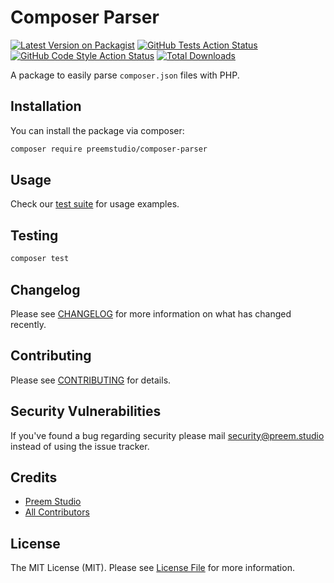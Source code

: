 # Composer Parser

[![Latest Version on Packagist](https://img.shields.io/packagist/v/preemstudio/composer-parser.svg?style=flat-square)](https://packagist.org/packages/preemstudio/composer-parser)
[![GitHub Tests Action Status](https://img.shields.io/github/actions/workflow/status/preemstudio/composer-parser/run-tests.yml?branch=main&label=tests&style=flat-square)](https://github.com/preemstudio/composer-parser/actions?query=workflow%3Arun-tests+branch%3Amain)
[![GitHub Code Style Action Status](https://img.shields.io/github/actions/workflow/status/preemstudio/composer-parser/fix-php-code-style-issues.yml?branch=main&label=code%20style&style=flat-square)](https://github.com/preemstudio/composer-parser/actions?query=workflow%3A"Fix+PHP+code+style+issues"+branch%3Amain)
[![Total Downloads](https://img.shields.io/packagist/dt/preemstudio/composer-parser.svg?style=flat-square)](https://packagist.org/packages/preemstudio/composer-parser)

A package to easily parse `composer.json` files with PHP.

## Installation

You can install the package via composer:

```bash
composer require preemstudio/composer-parser
```

## Usage

Check our [test suite](/tests) for usage examples.

## Testing

```bash
composer test
```

## Changelog

Please see [CHANGELOG](CHANGELOG.md) for more information on what has changed recently.

## Contributing

Please see [CONTRIBUTING](CONTRIBUTING.md) for details.

## Security Vulnerabilities

If you've found a bug regarding security please mail [security@preem.studio](mailto:security@preem.studio) instead of using the issue tracker.

## Credits

- [Preem Studio](https://github.com/PreemStudio)
- [All Contributors](../../contributors)

## License

The MIT License (MIT). Please see [License File](LICENSE.md) for more information.
